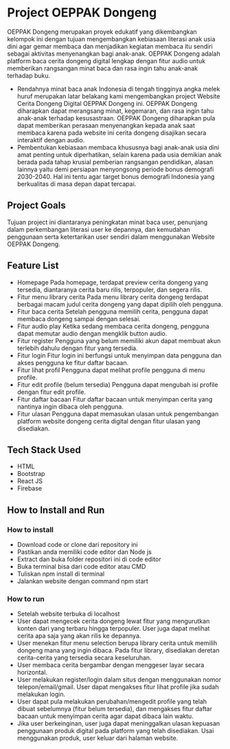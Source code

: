 # Project OEPPAK Dongeng
OEPPAK Dongeng merupakan proyek edukatif yang dikembangkan kelompok ini dengan tujuan mengembangkan kebiasaan literasi anak usia dini agar gemar membaca dan menjadikan kegiatan membaca itu sendiri sebagai aktivitas menyenangkan bagi anak-anak. OEPPAK Dongeng adalah platform baca cerita dongeng digital lengkap dengan fitur audio untuk memberikan rangsangan minat baca dan rasa ingin tahu anak-anak terhadap buku.

- Rendahnya minat baca anak Indonesia di tengah tingginya angka melek huruf merupakan latar belakang kami mengembangkan project Website Cerita Dongeng Digital OEPPAK Dongeng ini. OEPPAK Dongeng diharapkan dapat merangsang minat, kegemaran, dan rasa ingin tahu anak-anak terhadap kesusastraan. OEPPAK Dongeng diharapkan pula dapat memberikan perasaan menyenangkan kepada anak saat membaca karena pada website ini cerita dongeng disajikan secara interaktif dengan audio. 
- Pembentukan kebiasaan membaca khususnya bagi anak-anak usia dini amat penting untuk diperhatikan, selain karena pada usia demikian anak berada pada tahap krusial pemberian rangsangan pendidikan, alasan lainnya yaitu demi persiapan menyongsong periode bonus demografi 2030-2040. Hal ini tentu agar target bonus demografi Indonesia yang berkualitas di masa depan dapat tercapai.

## Project Goals
Tujuan project ini diantaranya peningkatan minat baca user, penunjang dalam perkembangan literasi user ke depannya, dan kemudahan penggunaan serta ketertarikan user sendiri dalam menggunakan Website OEPPAK Dongeng.

## Feature List
* Homepage
Pada homepage, terdapat preview cerita dongeng yang tersedia, diantaranya cerita baru rilis, terpopuler, dan segera rilis.
* Fitur menu library cerita
Pada menu library cerita dongeng terdapat berbagai macam judul cerita dongeng yang dapat dipilih oleh pengguna.
* Fitur baca cerita
Setelah pengguna memilih cerita, pengguna dapat membaca dongeng sampai dengan selesai.
* Fitur audio play
Ketika sedang membaca cerita dongeng, pengguna dapat memutar audio dengan mengklik button audio.
* Fitur register
Pengguna yang belum memiliki akun dapat membuat akun terlebih dahulu dengan fitur yang tersedia.
* Fitur login
Fitur login ini berfungsi untuk menyimpan data pengguna dan akses pengguna ke fitur daftar bacaan.
* Fitur lihat profil
Pengguna dapat melihat profile pengguna di menu profile.
* Fitur edit profile (belum tersedia)
Pengguna dapat mengubah isi profile dengan fitur edit profile.
* Fitur daftar bacaan
Fitur daftar bacaan untuk menyimpan cerita yang nantinya ingin dibaca oleh pengguna.
* Fitur ulasan
Pengguna dapat memasukan ulasan untuk pengembangan platform website dongeng cerita digital dengan fitur ulasan yang disediakan.

## Tech Stack Used
- HTML
- Bootstrap
- React JS
- Firebase


## How to Install and Run
### How to install
- Download code or clone dari repository ini
- Pastikan anda memiliki code editor dan Node js
- Extract dan buka folder repositori ini di code editor
- Buka terminal bisa dari code editor atau CMD
- Tuliskan npm install di terminal
- Jalankan website dengan command npm start

### How to run
- Setelah website terbuka di localhost
- User dapat mengecek cerita dongeng lewat fitur yang mengurutkan konten dari yang terbaru hingga terpopuler. User juga dapat melihat cerita apa saja yang akan rilis ke depannya.
- User menekan fitur menu selection berupa library cerita untuk memilih dongeng mana yang ingin dibaca. Pada fitur library, disediakan deretan cerita-cerita yang tersedia secara keseluruhan.
- User membaca cerita bergambar dengan menggeser layar secara horizontal.
- User melakukan register/login dalam situs dengan menggunakan nomor telepon/email/gmail. User dapat mengakses fitur lihat profile jika sudah melakukan login.
- User dapat pula melakukan perubahan/mengedit profile yang telah dibuat sebelumnya (fitur belum tersedia), dan mengakses fitur daftar bacaan untuk menyimpan cerita agar dapat dibaca lain waktu.
- Jika user berkeinginan, user juga dapat meninggalkan ulasan kepuasan penggunaan produk digital pada platform yang telah disediakan.
Usai menggunakan produk, user keluar dari halaman website.




